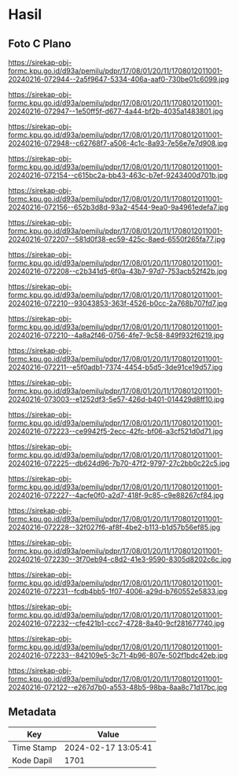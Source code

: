 # Hasil

## Foto C Plano

https://sirekap-obj-formc.kpu.go.id/d93a/pemilu/pdpr/17/08/01/20/11/1708012011001-20240216-072944--2a5f9647-5334-406a-aaf0-730be01c6099.jpg

https://sirekap-obj-formc.kpu.go.id/d93a/pemilu/pdpr/17/08/01/20/11/1708012011001-20240216-072947--1e50ff5f-d677-4a44-bf2b-4035a1483801.jpg

https://sirekap-obj-formc.kpu.go.id/d93a/pemilu/pdpr/17/08/01/20/11/1708012011001-20240216-072948--c62768f7-a506-4c1c-8a93-7e56e7e7d908.jpg

https://sirekap-obj-formc.kpu.go.id/d93a/pemilu/pdpr/17/08/01/20/11/1708012011001-20240216-072154--c615bc2a-bb43-463c-b7ef-9243400d701b.jpg

https://sirekap-obj-formc.kpu.go.id/d93a/pemilu/pdpr/17/08/01/20/11/1708012011001-20240216-072156--652b3d8d-93a2-4544-9ea0-9a4961edefa7.jpg

https://sirekap-obj-formc.kpu.go.id/d93a/pemilu/pdpr/17/08/01/20/11/1708012011001-20240216-072207--581d0f38-ec59-425c-8aed-6550f265fa77.jpg

https://sirekap-obj-formc.kpu.go.id/d93a/pemilu/pdpr/17/08/01/20/11/1708012011001-20240216-072208--c2b341d5-6f0a-43b7-97d7-753acb52f42b.jpg

https://sirekap-obj-formc.kpu.go.id/d93a/pemilu/pdpr/17/08/01/20/11/1708012011001-20240216-072210--93043853-363f-4526-b0cc-2a768b707fd7.jpg

https://sirekap-obj-formc.kpu.go.id/d93a/pemilu/pdpr/17/08/01/20/11/1708012011001-20240216-072210--4a8a2f46-0756-4fe7-9c58-849f932f6219.jpg

https://sirekap-obj-formc.kpu.go.id/d93a/pemilu/pdpr/17/08/01/20/11/1708012011001-20240216-072211--e5f0adb1-7374-4454-b5d5-3de91ce19d57.jpg

https://sirekap-obj-formc.kpu.go.id/d93a/pemilu/pdpr/17/08/01/20/11/1708012011001-20240216-073003--e1252df3-5e57-426d-b401-014429d8ff10.jpg

https://sirekap-obj-formc.kpu.go.id/d93a/pemilu/pdpr/17/08/01/20/11/1708012011001-20240216-072223--ce9942f5-2ecc-42fc-bf06-a3cf521d0d71.jpg

https://sirekap-obj-formc.kpu.go.id/d93a/pemilu/pdpr/17/08/01/20/11/1708012011001-20240216-072225--db624d96-7b70-47f2-9797-27c2bb0c22c5.jpg

https://sirekap-obj-formc.kpu.go.id/d93a/pemilu/pdpr/17/08/01/20/11/1708012011001-20240216-072227--4acfe0f0-a2d7-418f-9c85-c9e88267cf84.jpg

https://sirekap-obj-formc.kpu.go.id/d93a/pemilu/pdpr/17/08/01/20/11/1708012011001-20240216-072228--32f027f6-af8f-4be2-b113-b1d57b56ef85.jpg

https://sirekap-obj-formc.kpu.go.id/d93a/pemilu/pdpr/17/08/01/20/11/1708012011001-20240216-072230--3f70eb94-c8d2-41e3-9590-8305d8202c6c.jpg

https://sirekap-obj-formc.kpu.go.id/d93a/pemilu/pdpr/17/08/01/20/11/1708012011001-20240216-072231--fcdb4bb5-1f07-4006-a29d-b760552e5833.jpg

https://sirekap-obj-formc.kpu.go.id/d93a/pemilu/pdpr/17/08/01/20/11/1708012011001-20240216-072232--cfe421b1-ccc7-4728-8a40-9cf281677740.jpg

https://sirekap-obj-formc.kpu.go.id/d93a/pemilu/pdpr/17/08/01/20/11/1708012011001-20240216-072233--842109e5-3c71-4b96-807e-502f1bdc42eb.jpg

https://sirekap-obj-formc.kpu.go.id/d93a/pemilu/pdpr/17/08/01/20/11/1708012011001-20240216-072122--e267d7b0-a553-48b5-98ba-8aa8c71d17bc.jpg


## Metadata

| Key        | Value               |
| ---------- | ------------------- |
| Time Stamp | 2024-02-17 13:05:41 |
| Kode Dapil | 1701                |



